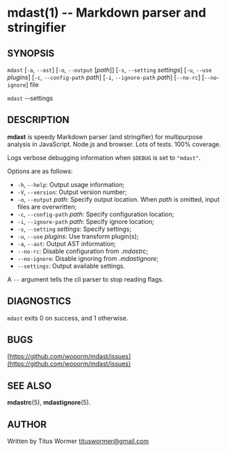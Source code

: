 # mdast(1) -- Markdown parser and stringifier

## SYNOPSIS

`mdast` [`-a`, `--ast`] [`-o`, `--output` [_path_]] [`-s`, `--setting` _settings_] [`-u`, `--use` _plugins_] [`-c`, `--config-path` _path_] [`-i`, `--ignore-path` _path_] [`--no-rc`] [`--no-ignore`] file

`mdast` --settings

## DESCRIPTION

**mdast** is speedy Markdown parser (and stringifier) for multipurpose analysis in JavaScript.  Node.js and browser.  Lots of tests.  100% coverage.

Logs verbose debugging information when `$DEBUG` is set to `"mdast"`.

Options are as follows:

*   `-h`, `--help`: Output usage information;
*   `-V`, `--version`: Output version number;
*   `-o`, `--output` _path_: Specify output location.  When _path_ is omitted, input files are overwritten;
*   `-c`, `--config-path` _path_: Specify configuration location;
*   `-i`, `--ignore-path` _path_: Specify ignore location;
*   `-s`, `--setting` _settings_: Specify settings;
*   `-u`, `--use` _plugins_: Use transform plugin(s);
*   `-a`, `--ast`: Output AST information;
*   `--no-rc`: Disable configuration from _.mdastrc_;
*   `--no-ignore`: Disable ignoring from _.mdastignore_;
*   `--settings`: Output available settings.

A `--` argument tells the cli parser to stop reading flags.

## DIAGNOSTICS

`mdast` exits 0 on success, and 1 otherwise.

## BUGS

[https://github.com/wooorm/mdast/issues](https://github.com/wooorm/mdast/issues)

## SEE ALSO

**mdastrc**(5), **mdastignore**(5).

## AUTHOR

Written by Titus Wormer [tituswormer@gmail.com](tituswormer@gmail.com)
